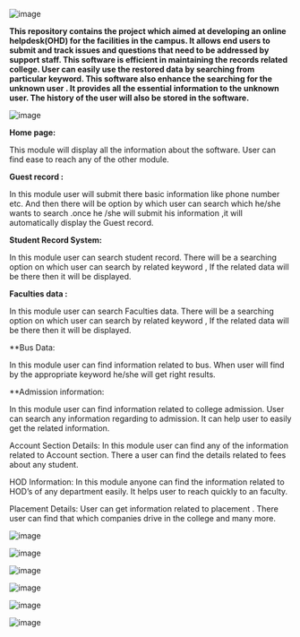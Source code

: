![image](https://user-images.githubusercontent.com/87146622/132512883-4962367d-9184-4124-a944-1b12ea084118.png)

**This repository contains the project which aimed at developing an online helpdesk(OHD) for the facilities in the campus.
It allows end users to submit and track issues and questions that need to be addressed by support staff.
This software is efficient in maintaining the records related college. User can easily use the restored data by searching from particular keyword. This software also enhance the searching for the unknown user . It provides all the essential information to the unknown user. The history of the user will also be stored in the software.**

![image](https://user-images.githubusercontent.com/87146622/132512658-f75d899c-c5e3-4d6f-8145-b2fe285750f4.png)

**Home page:**

This module will display all the information about the software. User can find ease to reach any of the other module.
    
**Guest record :** 

In this module user will submit there basic information like phone  number etc. And then there will be option by which user can search which he/she wants to search .once he /she will submit his information ,it will automatically display the Guest record. 

**Student Record System:**

In this module user can search student record.
There will be a searching option on which user can
search by related keyword , If the related data will 
be there then it will be displayed.  

**Faculties data :**

In this module user can search Faculties data.
There will be a searching option on which user can
search by related keyword , If the related data will 
be there then it will be displayed. 

**Bus Data:

In this module user can find information related to bus. When user will find by the appropriate keyword he/she will get right results.

**Admission information:

In this module user can find information related to college admission. User can search any information regarding to admission. It can help user to easily get the related information.

Account Section Details:
In this module user can find any of the information related to Account section. There a user can find the details related to fees about any student. 

HOD Information:
In this module anyone can find the information related to HOD’s of any department easily. It helps user to reach quickly to an faculty.

Placement Details:
User can get information related to placement . There user can find that which companies drive in the college and many more. 

![image](https://user-images.githubusercontent.com/87146622/132512001-526f2b33-10a0-4a9c-beb8-0b123216605c.png)

![image](https://user-images.githubusercontent.com/87146622/132512258-69680ac5-15da-420a-a27f-6c7883f6a287.png)

![image](https://user-images.githubusercontent.com/87146622/132510726-c2301bb4-13b5-453b-8451-2b9531ab2cf7.png)

![image](https://user-images.githubusercontent.com/87146622/132511061-cf1e822d-a8fa-44e0-9bc7-99fc5daa6df0.png)

![image](https://user-images.githubusercontent.com/87146622/132511431-8de6fded-1403-4cb0-baf4-8416d753bc9b.png)

![image](https://user-images.githubusercontent.com/87146622/132511643-c6da3365-502a-4aa0-989b-a30b0faf6975.png)




